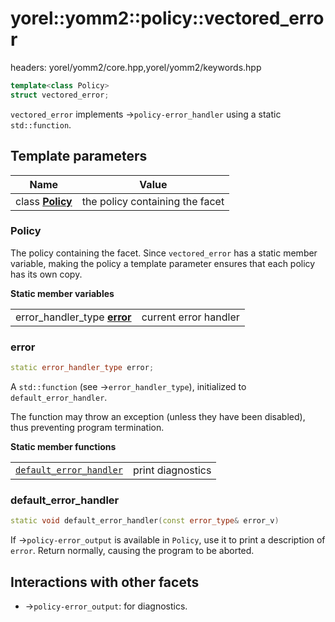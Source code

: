 # yorel::yomm2::policy::**vectored_error**
headers: yorel/yomm2/core.hpp,yorel/yomm2/keywords.hpp

```c++
template<class Policy>
struct vectored_error;
```

`vectored_error` implements ->`policy-error_handler` using a static
`std::function`.

## Template parameters

| Name                        | Value                           |
| --------------------------- | ------------------------------- |
| class [**Policy**](#policy) | the policy containing the facet |

### Policy

The policy containing the facet. Since `vectored_error` has a static member
variable, making the policy a template parameter ensures that each policy has
its own copy.

**Static member variables**

|                                        |                       |
| -------------------------------------- | --------------------- |
| error_handler_type [**error**](#error) | current error handler |

### error

```c++
static error_handler_type error;
```

A `std::function` (see ->`error_handler_type`), initialized to
`default_error_handler`.

The function may throw an exception (unless they have been disabled), thus
preventing program termination.

**Static member functions**

|                                                   |                   |
| ------------------------------------------------- | ----------------- |
| [`default_error_handler`](#default_error_handler) | print diagnostics |

### default_error_handler

```c++
static void default_error_handler(const error_type& error_v)
```

If ->`policy-error_output` is available in `Policy`, use it to print a
description of `error`. Return normally, causing the program to be aborted.


## Interactions with other facets

* ->`policy-error_output`: for diagnostics.
